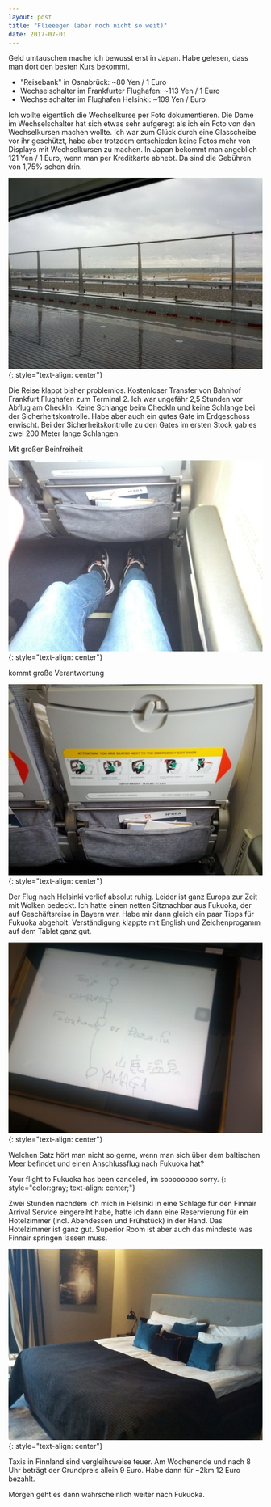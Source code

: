```yaml
---
layout: post
title: "Flieeegen (aber noch nicht so weit)"
date: 2017-07-01
---
```


Geld umtauschen mache ich bewusst erst in Japan. Habe gelesen, dass man dort den besten Kurs bekommt.
+ "Reisebank" in Osnabrück: ~80 Yen / 1 Euro
+ Wechselschalter im Frankfurter Flughafen: ~113 Yen / 1 Euro
+ Wechselschalter im Flughafen Helsinki: ~109 Yen / Euro

Ich wollte eigentlich die Wechselkurse per Foto dokumentieren. Die Dame im Wechselschalter hat sich etwas sehr aufgeregt als ich ein Foto von den Wechselkursen machen wollte. Ich war zum Glück durch eine Glasscheibe vor ihr geschützt, habe aber trotzdem entschieden keine Fotos mehr von Displays mit Wechselkursen zu machen.
In Japan bekommt man angeblich 121 Yen / 1 Euro, wenn man per Kreditkarte abhebt. Da sind die Gebühren von 1,75% schon drin.

![terrace_ffm](/images/resized/terrace_ffm.jpg)
{: style="text-align: center"}

Die Reise klappt bisher problemlos. Kostenloser Transfer von Bahnhof Frankfurt Flughafen zum Terminal 2. Ich war ungefähr 2,5 Stunden vor Abflug am CheckIn. Keine Schlange beim CheckIn und keine Schlange bei der Sicherheitskontrolle. Habe aber auch ein gutes Gate im Erdgeschoss erwischt. Bei der Sicherheitskontrolle zu den Gates im ersten Stock gab es zwei 200 Meter lange Schlangen.

Mit großer Beinfreiheit

![legs](/images/resized/legspace_ffm_to_helsinki.jpg)
{: style="text-align: center"}

kommt große Verantwortung

![emergeny_exit](/images/resized/emergency_exit_ffm_to_helsinki.jpg)
{: style="text-align: center"}

Der Flug nach Helsinki verlief absolut ruhig. Leider ist ganz Europa zur Zeit mit Wolken bedeckt. Ich hatte einen netten Sitznachbar aus Fukuoka, der auf Geschäftsreise in Bayern war. Habe mir dann gleich ein paar Tipps für Fukuoka abgeholt. Verständigung klappte mit English und Zeichenprogamm auf dem Tablet ganz gut.

![fukuoka_map](/images/resized/fukuoka_map_on_tablet.jpg)
{: style="text-align: center"}

Welchen Satz hört man nicht so gerne, wenn man sich über dem baltischen Meer befindet und einen Anschlussflug nach Fukuoka hat?

Your flight to Fukuoka has been canceled, im soooooooo sorry.
{: style="color:gray; text-align: center;"}

Zwei Stunden nachdem ich mich in Helsinki in eine Schlage für den Finnair Arrival Service eingereiht habe, hatte ich dann eine Reservierung für ein Hotelzimmer (incl. Abendessen und Frühstück) in der Hand. Das Hotelzimmer ist ganz gut. Superior Room ist aber auch das mindeste was Finnair springen lassen muss.

![hotel_helsinki](/images/resized/hotel_helsinki.jpg)
{: style="text-align: center"}

Taxis in Finnland sind vergleihsweise teuer. Am Wochenende und nach 8 Uhr beträgt der Grundpreis allein 9 Euro. Habe dann für ~2km 12 Euro bezahlt.

Morgen geht es dann wahrscheinlich weiter nach Fukuoka.
